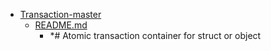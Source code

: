 - <a href = "E:\Node_projects\Node_Way\ArchivTSH_2\ArhivTimur_2\Transaction-master\cat.Transaction-master\dir.Transaction-master.md">Transaction-master</a>
    - <a href = "E:\Node_projects\Node_Way\ArchivTSH_2\ArhivTimur_2\Transaction-master\README.md">README.md</a>
        - *# Atomic transaction container for struct or object
